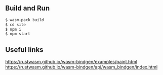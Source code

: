 ## Build and Run
```bash
$ wasm-pack build
$ cd site
$ npm i
$ npm start
```

## Useful links 
https://rustwasm.github.io/wasm-bindgen/examples/paint.html
https://rustwasm.github.io/wasm-bindgen/api/wasm_bindgen/index.html